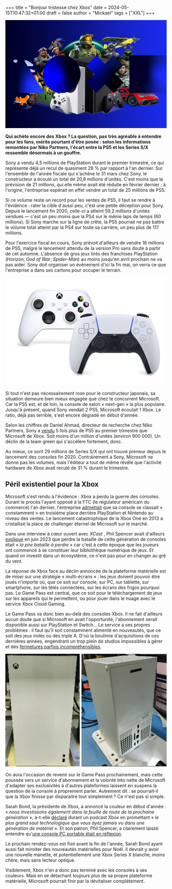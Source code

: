 +++
title = "Bonjour tristesse chez Xbox"
date = 2024-05-15T10:47:32+01:00
draft = false
author = "Mickael"
tags = ["XXL"]
+++

![Xbox](Xbox.jpg "") 

**Qui achète encore des Xbox ? La question, pas très agréable à entendre pour les fans, mérite pourtant d'être posée : selon les informations remontées par Niko Partners, l'écart entre la PS5 et les Series S/X ressemble désormais à un gouffre.**

Sony a vendu 4,5 millions de PlayStation durant le premier trimestre, ce qui représente déjà un recul de quasiment 29 % par rapport à l'an dernier. Sur l'ensemble de l'année fiscale qui s'achève le 31 mars chez Sony, le constructeur a écoulé un total de 20,8 millions d'unités. C'est moins que la prévision de 21 millions, qui elle même avait été réduite en février dernier ; à l'origine, l'entreprise espérait en effet vendre un total de 25 millions de PS5.

Si ce volume reste un record pour les ventes de PS5, il faut se rendre à l'évidence : rater la cible d'aussi peu, c'est une petite déception pour Sony. Depuis le lancement fin 2020, celle-ci a atteint 59,2 millions d'unités vendues — c'est un peu moins que la PS4 sur le même laps de temps (60 millions). Si Sony marche sur la ligne de crête, la PS5 pourrait ne pas battre le volume total atteint par la PS4 sur toute sa carrière, un peu plus de 117 millions. 

Pour l'exercice fiscal en cours, Sony prévoit d'ailleurs de vendre 18 millions de PS5, malgré le lancement attendu de la version Pro sans doute à partir de cet automne. L'absence de gros jeux tirés des franchises PlayStation (*Horizon*, *God of War*, *Spider-Man*) au moins jusqu'en avril prochain ne va pas aider. Sony doit organiser un événement d'ici la fin mai, on verra ce que l'entreprise a dans ses cartons pour occuper le terrain.

![Manettes](manettes.jpg "") 


Si tout n'est pas nécessairement rose pour le constructeur japonais, sa situation demeure bien mieux engagée que chez le concurrent Microsoft. Car la PS5 est, et de loin, la console de salon « next-gen » la plus populaire. Jusqu'à présent, quand Sony vendait 2 PS5, Microsoft écoulait 1 Xbox. Le ratio, déjà pas terrible, s'est encore dégradé en début d'année.

Selon les chiffres de Daniel Ahmad, directeur de recherche chez Niko Partners, Sony a [vendu](https://twitter.com/ZhugeEX/status/1790464370742349967) 5 fois plus de PS5 au premier trimestre que Microsoft de Xbox. Soit moins d'un million d'unités (environ 900 000). Un déclin de la team green qui s'accélère fortement, donc. 

Au mieux, ce sont 29 millions de Series S/X qui ont trouvé preneur depuis le lancement des consoles fin 2020. Contrairement à Sony, Microsoft ne donne pas les volumes, mais l'éditeur a tout de même révélé que l'activité hardware de Xbox avait reculé de 31 % durant le trimestre.

## Péril existentiel pour la Xbox

Microsoft s'est rendu à l'évidence : Xbox a perdu la guerre des consoles. Durant le procès l'ayant opposé à la FTC (le régulateur américain du commerce) l'an dernier, l'entreprise [admettait](https://www.theverge.com/2023/6/22/23769761/microsoft-says-xbox-has-lost-the-console-wars) que sa console se classait « constamment » en troisième place derrière PlayStation et Nintendo au niveau des ventes. Le lancement catastrophique de la Xbox One en 2013 a cristallisé la place de challenger éternel de Microsoft sur le marché. 

Dans une interview à cœur ouvert avec *XCast* , Phil Spencer avait d'ailleurs [expliqué](https://www.youtube.com/watch?v=yKwfEQ1eEyM) en juin 2023 que perdre la bataille de cette génération de consoles était « *la pire bataille à perdre* » car c'est à cette époque que les joueurs ont commencé à se constituer leur bibliothèque numérique de jeux. Et quand on investit dans un écosystème, ce n'est pas pour en changer au gré du vent.

La réponse de Xbox face au déclin annoncée de la plateforme matérielle est de miser sur une stratégie « multi-écrans » : les jeux doivent pouvoir être joués n'importe où, que ce soit sur console, sur PC, sur tablette, sur smartphone, sur les télés connectées, sur les écrans des frigos pourquoi pas. Le Game Pass est central, que ce soit pour le téléchargement de jeux sur les appareils qui le permettent, ou pour jouer dans le nuage avec le service Xbox Cloud Gaming.

Le Game Pass va donc bien au-delà des consoles Xbox. Il ne fait d'ailleurs aucun doute que si Microsoft en avait l'opportunité, l'abonnement serait disponible aussi sur PlayStation et Switch… Le service a ses propres problèmes : il faut qu'il soit constamment alimenté en nouveautés, que ce soit des jeux indés ou des triple A. D'où la boulimie d'acquisitions de ces dernières années, engendrant un trop plein de studios impossibles à gérer et des [fermetures parfois incompréhensibles](https://nostick.fr/articles/2024/mai/0705-fin-de-partie-pour-arkane-austin-et-tango-gameworks/).

![Xbox sans lecteur optique](Xbox-white.jpg "La (probable ?) Xbox Series X sans lecteur optique. Image : Exputer") 

On aura l'occasion de revenir sur le Game Pass prochainement, mais cette poussée vers un service d'abonnement et la volonté très nette de Microsoft d'adapter ses exclusivités à d'autres plateformes laissent en suspens la question de la console à proprement parler. Autrement dit : se pourrait-il que la Xbox finisse par disparaitre tout simplement ? Ce n'est pas si simple.

Sarah Bond, la présidente de Xbox, a annoncé la couleur en début d'année : « *nous investissons également dans la feuille de route de la prochaine génération* », a-t-elle [déclaré](https://www.youtube.com/watch?v=KGlD9SO3rKU) durant un podcast Xbox en promettant « *le plus grand saut technologique que vous ayez jamais vu dans une génération de matériel* ». Et son patron, Phil Spencer, a clairement laissé entendre qu'[une console PC portable était en réflexion](https://nostick.fr/articles/2024/mars/2503_xboxconsole/).

Le prochain rendez-vous est fixé avant la fin de l'année, Sarah Bond ayant aussi fait miroiter des nouveautés matérielles pour Noël. Il devrait y avoir une nouvelle manette, et potentiellement une Xbox Series X blanche, moins chère, mais sans lecteur optique.

Visiblement, Xbox n'en a donc pas terminé avec les consoles à ses couleurs. Mais en se détachant toujours plus de sa propre plateforme matérielle, Microsoft pourrait finir par la dévitaliser complètement. 